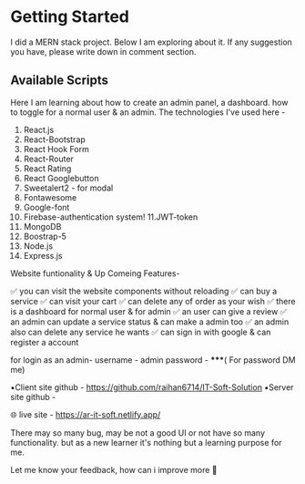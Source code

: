 # Getting Started

I did a MERN stack project. Below I am exploring about it.
If any suggestion you have, please write down in comment section.

## Available Scripts

Here I am learning about how to create an admin panel, a dashboard. how to toggle for a normal user & an admin.
The technologies I've used here -

1. React.js
2. React-Bootstrap
3. React Hook Form
4. React-Router
5. React Rating
6. React Googlebutton
7. Sweetalert2 - for modal
8. Fontawesome
9. Google-font
10. Firebase-authentication system!
    11.JWT-token
11. MongoDB
12. Boostrap-5
13. Node.js
14. Express.js

Website funtionality & Up Comeing Features-

✅ you can visit the website components without reloading
✅ can buy a service
✅ can visit your cart
✅ can delete any of order as your wish
✅ there is a dashboard for normal user & for admin
✅ an user can give a review
✅ an admin can update a service status & can make a admin too
✅ an admin also can delete any service he wants
✅ can sign in with google & can register a account

for login as an admin-
username - admin
password - **\*\*\***( For password DM me)

▪️Client site github - https://github.com/raihan6714/IT-Soft-Solution
▪️Server site github -

🌐 live site - https://ar-it-soft.netlify.app/

There may so many bug, may be not a good UI or not have so many functionality. but as a new learner it's nothing but a learning purpose for me.

Let me know your feedback, how can i improve more 🎯
